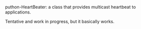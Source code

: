puthon-HeartBeater: a class that provides multicast heartbeat to applications. 

Tentative and work in progress, but it basically works. 

